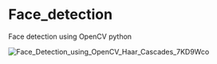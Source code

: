 # Face_detection
Face detection using OpenCV python 

![Face_Detection_using_OpenCV_Haar_Cascades_7KD9Wco](https://user-images.githubusercontent.com/85963109/124375984-99637700-dcc6-11eb-8262-413bd2ec5ecc.jpg)

